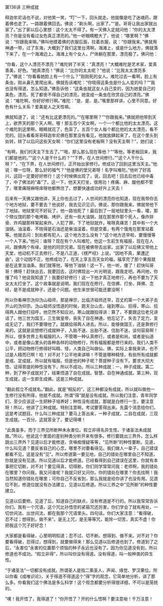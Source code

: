 第136讲 三种成就

释迦牟尼话也不说，对他笑一笑，“叮”一下，回头就走。他就像是吃了迷魂药，跟着佛也走了。一路跟着佛回去。佛说：“剃头啊，出家了。”“是。哥哥让我出家就出家了。”出了家以后心里想：这个太太不得了。有一天佛入定就问他：“你的太太漂亮？你是没有看过女色真正漂亮的。”他一听眼睛瞪大了，他说：“哪里啊？”佛说：“你跟我来嘛。”佛叫他摸着佛的衣服后面，拉着衣服，说：“你跟我来。”佛就用神通一带，过了东海，大概到了我们这里台湾啊，海滩上，或是什么地方，佛就落下来了，在一个海滩边上。海滩上有个女人，尸体躺在那里，漂亮极了。佛问他：

“你看，这个人漂亮不漂亮？”难陀转了半天：“真漂亮！”大概难陀是艺术家，爱真善美，好色。“她真漂亮！”佛说：“比你的太太呢？”他说：“比我太太漂亮多了。”佛说：“你看看她脸上有一个什么？”刚刚死的女人。难陀过去一看啊，脸上有条虫，刚从鼻孔里爬出来。佛就告诉难陀：“你晓得这条虫是什么人变的吗？”“我也没有得道，怎么知道。”佛告诉他：“这条虫就这女人自己变的，因为她爱自己的美色，漂亮。死了都舍不得自己的漂亮，她变成一条虫在欣赏自己的漂亮。”佛说：“难陀啊，你好好修行啊。”难陀：“是、是、是。”嘴里那样讲，心里不同意。好色有什么关系？爱美是人之天性嘛。

佛就知道了，说：“还有比这更漂亮的。”“在哪里啊？”“你跟我来。”佛就把他带到天上，欲界天的那个天人啊，喔！那五百个天女啊，一个一个都比他的太太漂亮。这个难陀到这里啊，眼睛就花了，色盲了。五百个女人每个都比他的太太漂亮，看不完的。回头看看哥哥释迦牟尼佛在那里没有看见，他就放肆起来了，在这个里头到处转，转了以后问这些天女啊：“你们这里没有老板啊？没有天主啊？”，她们说：

“有啊，我们的天主下生去了。”“哦，那么那么现在等他？”“等他，等老板回来，我们都是他的。”“这个人是干什么的？”“下界，在人世间修行。”“这个人干什么呀？”，“在下界，在人世间修行，正开始出家修行。修成功了回到这里当天主。”他说：哪一位呀，那么好的福气？“他是佛的堂兄弟呀！名字叫难陀。”他听了好高兴，这回一定要好好修行！这个时候佛出现了，说，回去吧！回去后他已经中毒了，中了佛法的“毒”了。这一下，他天天打坐，很用功！疼痛、麻、酸他都不管了，哪里痛呀麻呀痒呀他都熬住了。想要快速成功好升上天去！

后来有一天佛又跟他讲，天上你也去过了，人世间的漂亮你也知道，现在我带你去个地方地狱，要不要去？他说好，我去见识见识。佛说，那你跟我来。佛就带他下了地狱。地狱里可不好玩了，他一路怕死了！最后到了一层地狱里头一看，嚯，那个殡仪馆的那个电烤箱、烤炉，还有一些大油锅，就在那里炸那个死人，像炸排骨、炸鸡腿那样架起来炸。人犯了罪，下了地狱就炸，唉呀真痛苦！其中有一个大油锅，油滚着、不晓得是石油还是柴油滚着，但是空着，有两个饿鬼在那里站着等。他就去问：到处都有犯人，这个地方怎么没有？“这个地方还早啦，要慢慢等一个人下来。”他问：谁呀？现在有个人叫难陀，他这一生前生有福报，现在在人间，跟佛两个有缘，是他的同宗兄弟。现在被佛带去出家。出家了以后佛又带他上天堂，他动机不正去修行，不是八正道，《楞严经》上说，“因地不真，果遭迂曲”，这个动因不正，他修成功了，在天上享五百天女的福，福享完了那个果报就是在这里当油条。我们就等他，等他下油锅！这一下，他一听，傻了！赶快叫哥哥！佛呀！赶快出去，我要回去，这时佛现出一片光明说，跟我走吧。再问他，你懂了吗？他说我知道了！我要好好修行！这一下他才真正地修行，再也不要为了天女太太打坐了。这个故事就是说明，我们现在在修行，在信佛、打坐、拜佛、念经，是不是成就种子，还是个问题。他生来世很可能还要没啊！

所以你看禅宗沩仰沩山祖师，那是禅宗，比临济祖师还早，百丈的第一个大弟子去开山的沩仰宗。沩山祖师没悟道的时候，跑天台山去，碰到寒山、拾得，寒山、拾得两人跟他打招呼，他茫然不知应对。寒山就跟拾得讲：算了，不要跟这位老兄讲话了，他三世为国王，三生做皇帝，丧失了自在神通，他忘记了，失去了定力，变成无记了，我们不要理他了。就跟拾得两人进去。所以，能够做国王，还是靠修行来的。这就是说想修行成就种子，入胎不迷、出胎不迷、住胎不迷，谈何容易啊！所以，很多世界上有福报的人，不管哪一种认真修行，或者是和尚，或者是仙道中，或者是像山里头的各种各样的动物修行，所有福报都是修行来的。我们人类不公平，把动物修行修得好叫精、怪，人类自己叫做仙、佛，实际上拿我来讲，也不过是人精而已啊！哈！对不对？公平地来讲嘛！不管是哪种精怪，有些所有成就都是戒、定成就，所以就有福报。但是他的种子呢？菩提种子没有下。要求大彻大悟、证得菩提的种性没有下，所以不成功。所以三种成就：一，种子成就。第二种，到了种子成就对了，结果悟道了自在成就。智慧、自在神通成就。第三种，现生成就，这一生即生成佛。这是三种成就。

“翻此假立不成就名。”翻此，就是“相反的”，这三种都没有成就，所以就叫做他一生修行没有所得，他就不成就。所谓“得”就是没有成就。所以我们注意，青年同学们，至少应该这一生把种子培养好；种性没有成就，那就是白修行一生，要注意呀！所以，他讲了三种成就。特别注意啊，考试要答得出来。先露个消息给你们，这是考试题目。什么叫三种成就？要马上答出来，一种子成就，二自在成就，三现生成就。一百分。这就答全了，要记得噢！

“此类虽多。而于三界见所断种未永害位。假立非得名异生性。于诸圣法未成就故。”所以，他说这个里面的差别种类分析开来有很多。修行要跳出三界外，怎么样跳出三界外？见道以后才能修道，贪嗔痴慢疑等等，“见所断”的种性要断。见道，什么叫见道？要反省自己的心念，哪里不对要看得见。我们做人一辈子，自己错误都看不见，这是没有“见”。所以修道第一要见地，自己的错处在哪里自己不知道，你就是没有见道。所以见道以后才能修道。已经看得到自己错误在这里，你就有本事把它切断，对不对？要见得真，切得断。你们同学常常问我：老师啊，我的错处在哪里？你问我，我又问谁呢？我就只好又问你。你的错处在哪里？你去找啊！我当然知道你错处在哪里；可你自己不反省到，那么我就是给你讲了也没有用。见道位不到，修道位就没有办法建立，见道以后修道。所以三界之中“见所断”的种性要建立。

见道以后要修。见道了后，知道自己的缺点，没有修道是不行的。所以我常常告诉你们，我有一个咒语，这个咒比孙悟空的紧箍咒还厉害，你们学会了就有用处，一切世间法、出世间法，都在我那个咒语里头。四句话，你们大家注意：“看得破，忍不过；想得到，做不来”。是无上咒，是无等等咒，能除一切苦，真实不虚！你把我这个咒子好好念！

大家都是看得破，心里明明知道；忍不过、切不断。想得到、做不来。对不对？你要看得破，忍得过，想得到，就要做得来！那么见道以后修道也到了。修道到了之后，“永害位”永害的位置那个烦恼的种子永远也没有了。因为你见道没有到，所以修道也不成功。“假立非得”，所以叫你没有得道。没有得道，叫一般种类的异生性。

“于诸圣法”一切都没有成就。所谓圣人是指二乘圣人，声闻、缘觉、罗汉果位。所以你看《成唯识论》，关于得道不得道这个“得”字的观念，它简单地分析，讲了那么多。你看我们这个佛法是多么科学！这个观念都要分析得很详细，不可以是笼统的。

“噢！我开悟了，我得道了！”你开悟了？开的什么悟啊？要注意呦！千万注意！


